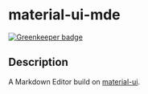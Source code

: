 material-ui-mde
===============

[![Greenkeeper badge](https://badges.greenkeeper.io/DanSnow/material-ui-mde.svg)](https://greenkeeper.io/)

## Description #

A Markdown Editor build on [material-ui](material-ui).

[material-ui]: http://www.material-ui.com

